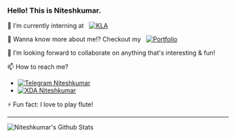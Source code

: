 ### Hello! This is Niteshkumar.

🔭 I’m currently interning at &nbsp; [![KLA](https://img.shields.io/badge/KLA-❤-red)](https://www.kla-tencor.com/)

🤔 Wanna know more about me!? Checkout my &nbsp; [![Portfolio](https://img.shields.io/badge/Portfolio-❤-orange)](https://niteshkumar2000.github.io/portfolio/)

👯 I’m looking forward to collaborate on anything that's interesting & fun!

📫 How to reach me?
  - [![Telegram Niteshkumar](https://img.shields.io/badge/Telegram-❤-blue)](https://t.me/Niteshkumar15/)
  - [![XDA Niteshkumar](https://img.shields.io/badge/XDA-❤-brown)](https://forum.xda-developers.com/member.php?u=9418003)

⚡ Fun fact: I love to play flute!

---
<img align="left" alt="Niteshkumar's Github Stats" src="https://github-readme-stats.vercel.app/api?username=niteshkumar2000&show_icons=true&hide_border=true&include_all_commits=true" />
